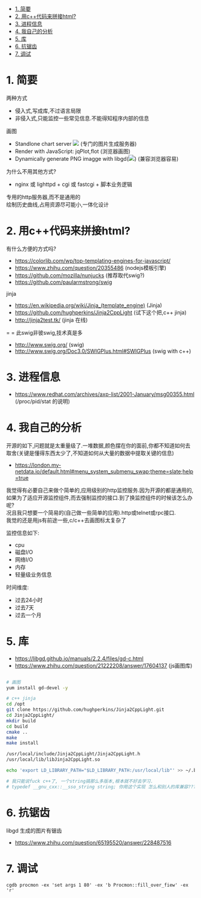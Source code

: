 <!-- TOC -->

- [1. 简要](#1-简要)
- [2. 用c++代码来拼接html?](#2-用c代码来拼接html)
- [3. 进程信息](#3-进程信息)
- [4. 我自己的分析](#4-我自己的分析)
- [5. 库](#5-库)
- [6. 抗锯齿](#6-抗锯齿)
- [7. 调试](#7-调试)

<!-- /TOC -->


<a id="markdown-1-简要" name="1-简要"></a>
# 1. 简要

两种方式
* 侵入式,写成库,不过语言局限
* 非侵入式,只能监控一些常见信息.不能得知程序内部的信息

画图
* Standlone chart server <img src="http://chart/?data=1,0.0,0.8,0.2"> (专门的图片生成服务器)
* Render with JavaScript: jqPlot,flot (浏览器画图)
* Dynamically generate PNG imagge with libgd(<img src="/cpu.png">) (兼容浏览器容易)

为什么不用其他方式?
* nginx 或 lighttpd  + cgi 或 fastcgi + 脚本业务逻辑

专用的http服务器,而不是通用的  
绘制历史曲线,占用资源尽可能小,一体化设计  

<a id="markdown-2-用c代码来拼接html" name="2-用c代码来拼接html"></a>
# 2. 用c++代码来拼接html?

有什么方便的方式吗?

* https://colorlib.com/wp/top-templating-engines-for-javascript/
* https://www.zhihu.com/question/20355486 (nodejs模板引擎)
* https://github.com/mozilla/nunjucks (推荐取代swig?)
* https://github.com/paularmstrong/swig

jinja
* https://en.wikipedia.org/wiki/Jinja_(template_engine) (Jinja)
* https://github.com/hughperkins/Jinja2CppLight (试下这个把,c++ jinja)
* http://jinja2test.tk/ (jinja 在线)

= = 此swig非彼swig,技术真是多
* http://www.swig.org/ (swig)
* http://www.swig.org/Doc3.0/SWIGPlus.html#SWIGPlus (swig with c++)

<a id="markdown-3-进程信息" name="3-进程信息"></a>
# 3. 进程信息

* https://www.redhat.com/archives/axp-list/2001-January/msg00355.html (/proc/pid/stat 的说明)

<a id="markdown-4-我自己的分析" name="4-我自己的分析"></a>
# 4. 我自己的分析

开源的如下,问题就是太重量级了.一堆数据,颜色摆在你的面前,你都不知道如何去取舍(关键是懂得东西太少了,不知道如何从大量的数据中提取关键的信息)
* https://london.my-netdata.io/default.html#menu_system_submenu_swap;theme=slate;help=true

我觉得有必要自己来做个简单的,应用级别的http监控服务.因为开源的都是通用的,如果为了适应开源监控组件,而去强制监控的接口.到了换监控组件的时候该怎么办呢?  
况且我只想要一个简易的(自己做一些简单的应用).http或telnet或rpc接口.  
我觉的还是用js有前途一些,c/c++去画图标太复杂了

监控信息如下:
* cpu
* 磁盘I/O
* 网络I/O
* 内存
* 轻量级业务信息

时间维度:
* 过去24小时
* 过去7天
* 过去一个月

<a id="markdown-5-库" name="5-库"></a>
# 5. 库

* https://libgd.github.io/manuals/2.2.4/files/gd-c.html
* https://www.zhihu.com/question/21222208/answer/17604137 (js画图库)

```bash

# 画图
yum install gd-devel -y

# c++ jinja
cd /opt
git clone https://github.com/hughperkins/Jinja2CppLight.git
cd Jinja2CppLight/
mkdir build
cd build
cmake ..
make
make install

/usr/local/include/Jinja2CppLight/Jinja2CppLight.h
/usr/local/lib/libJinja2CppLight.so

echo 'export LD_LIBRARY_PATH="$LD_LIBRARY_PATH:/usr/local/lib"' >> ~/.bashrc

# 我只能说fuck c++了, 一个string搞那么多版本,根本就不好去学习.
# typedef __gnu_cxx::__sso_string string; 你用这个实现 怎么和别人的库兼容?????写点小东西验证想法,烦死了

```

<a id="markdown-6-抗锯齿" name="6-抗锯齿"></a>
# 6. 抗锯齿

libgd 生成的图片有锯齿

* https://www.zhihu.com/question/65195520/answer/228487516


<a id="markdown-7-调试" name="7-调试"></a>
# 7. 调试

```
cgdb procmon -ex 'set args 1 80' -ex 'b Procmon::fill_over_fiew' -ex 'r'
```
